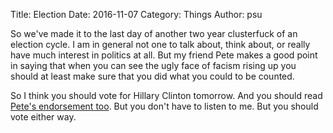 Title: Election
Date: 2016-11-07
Category: Things
Author: psu

So we've made it to the last day of another two year clusterfuck of an election cycle. I am in general not one to talk about, think about, or really have much interest in politics at all. But my friend Pete makes a good point in saying that when you can see the ugly face of facism rising up you should at least make sure that you did what you could to be counted.

So I think you should vote for Hillary Clinton tomorrow. And you should read <a href="http://tleaves.com/post/2016endorsement/">Pete's endorsement too</a>. But you don't have to listen to me. But you should vote either way.



